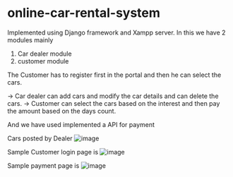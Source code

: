 # online-car-rental-system

Implemented using Django framework and Xampp server.
In this we have 2 modules mainly
1) Car dealer module
2) customer module

The Customer has to register first in the portal and then he can select the cars.

-> Car dealer can add cars and modify the car details and can delete the cars.
-> Customer can select the cars based on the interest and then pay the amount based on the days count.

And we have used implemented a API for payment

Cars posted by Dealer
![image](https://github.com/BandaruBhanuPrakash/online-car-rental-system-/assets/123976110/2802f6f6-74bd-4a7e-8ca8-96641a26f251)

Sample Customer login page is
![image](https://github.com/BandaruBhanuPrakash/online-car-rental-system-/assets/123976110/d7ca0088-d8c8-4df8-8de3-aecb65b7c3f1)

Sample payment page is
![image](https://github.com/BandaruBhanuPrakash/online-car-rental-system-/assets/123976110/a1fa3b0e-d523-49c3-acf7-fbaa60a3de9d)

